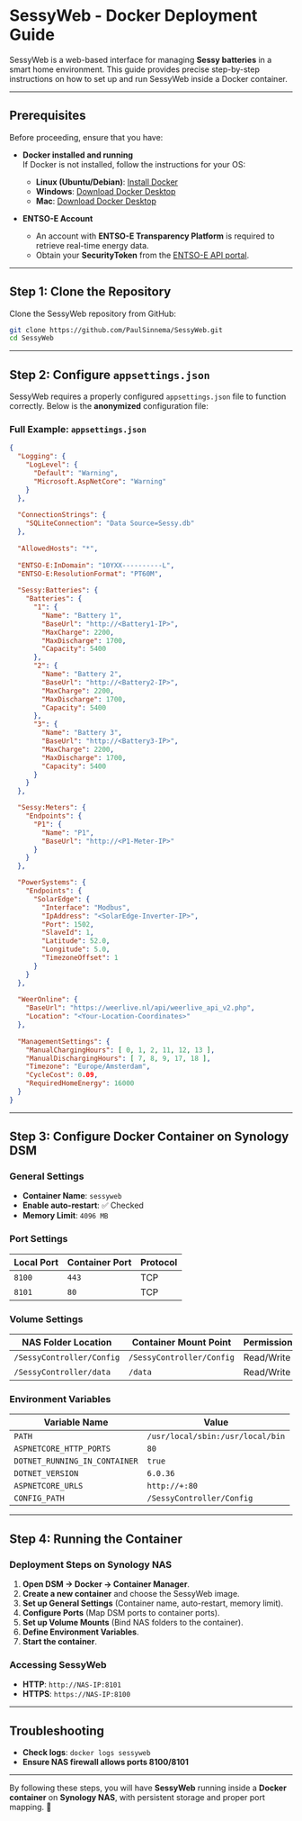 # SessyWeb - Docker Deployment Guide

SessyWeb is a web-based interface for managing **Sessy batteries** in a smart home environment. This guide provides precise step-by-step instructions on how to set up and run SessyWeb inside a Docker container.


---

## Prerequisites

Before proceeding, ensure that you have:

- **Docker installed and running**  
  If Docker is not installed, follow the instructions for your OS:
  - **Linux (Ubuntu/Debian)**: [Install Docker](https://docs.docker.com/engine/install/ubuntu/)
  - **Windows**: [Download Docker Desktop](https://docs.docker.com/desktop/install/windows-install/)
  - **Mac**: [Download Docker Desktop](https://docs.docker.com/desktop/install/mac-install/)

- **ENTSO-E Account**  
  - An account with **ENTSO-E Transparency Platform** is required to retrieve real-time energy data.
  - Obtain your **SecurityToken** from the [ENTSO-E API portal](https://transparency.entsoe.eu/).

---

## Step 1: Clone the Repository

Clone the SessyWeb repository from GitHub:

```bash
git clone https://github.com/PaulSinnema/SessyWeb.git
cd SessyWeb
```

---

## Step 2: Configure `appsettings.json`

SessyWeb requires a properly configured `appsettings.json` file to function correctly. Below is the **anonymized** configuration file:

### **Full Example: `appsettings.json`**
```json
{
  "Logging": {
    "LogLevel": {
      "Default": "Warning",
      "Microsoft.AspNetCore": "Warning"
    }
  },
  
  "ConnectionStrings": {
    "SQLiteConnection": "Data Source=Sessy.db"
  },
  
  "AllowedHosts": "*",
  
  "ENTSO-E:InDomain": "10YXX----------L",
  "ENTSO-E:ResolutionFormat": "PT60M",
  
  "Sessy:Batteries": {
    "Batteries": {
      "1": {
        "Name": "Battery 1",
        "BaseUrl": "http://<Battery1-IP>",
        "MaxCharge": 2200,
        "MaxDischarge": 1700,
        "Capacity": 5400
      },
      "2": {
        "Name": "Battery 2",
        "BaseUrl": "http://<Battery2-IP>",
        "MaxCharge": 2200,
        "MaxDischarge": 1700,
        "Capacity": 5400
      },
      "3": {
        "Name": "Battery 3",
        "BaseUrl": "http://<Battery3-IP>",
        "MaxCharge": 2200,
        "MaxDischarge": 1700,
        "Capacity": 5400
      }
    }
  },

  "Sessy:Meters": {
    "Endpoints": {
      "P1": {
        "Name": "P1",
        "BaseUrl": "http://<P1-Meter-IP>"
      }
    }
  },

  "PowerSystems": {
    "Endpoints": {
      "SolarEdge": {
        "Interface": "Modbus",
        "IpAddress": "<SolarEdge-Inverter-IP>",
        "Port": 1502,
        "SlaveId": 1,
        "Latitude": 52.0,
        "Longitude": 5.0,
        "TimezoneOffset": 1
      }
    }
  },
  
  "WeerOnline": {
    "BaseUrl": "https://weerlive.nl/api/weerlive_api_v2.php",
    "Location": "<Your-Location-Coordinates>"
  },
  
  "ManagementSettings": {
    "ManualChargingHours": [ 0, 1, 2, 11, 12, 13 ],
    "ManualDischargingHours": [ 7, 8, 9, 17, 18 ],
    "Timezone": "Europe/Amsterdam",
    "CycleCost": 0.09,
    "RequiredHomeEnergy": 16000
  }
}
```

---

## Step 3: Configure Docker Container on Synology DSM

### **General Settings**
- **Container Name**: `sessyweb`
- **Enable auto-restart**: ✅ Checked
- **Memory Limit**: `4096 MB`

### **Port Settings**
| Local Port | Container Port | Protocol |
|------------|---------------|----------|
| `8100`     | `443`         | TCP      |
| `8101`     | `80`          | TCP      |

### **Volume Settings**
| NAS Folder Location           | Container Mount Point  | Permissions |
|--------------------------------|------------------------|------------|
| `/SessyController/Config`      | `/SessyController/Config` | Read/Write |
| `/SessyController/data`        | `/data`               | Read/Write |

### **Environment Variables**
| Variable Name                | Value                                |
|------------------------------|--------------------------------------|
| `PATH`                        | `/usr/local/sbin:/usr/local/bin`    |
| `ASPNETCORE_HTTP_PORTS`       | `80`                                |
| `DOTNET_RUNNING_IN_CONTAINER` | `true`                              |
| `DOTNET_VERSION`              | `6.0.36`                            |
| `ASPNETCORE_URLS`             | `http://+:80`                      |
| `CONFIG_PATH`                 | `/SessyController/Config`           |

---

## Step 4: Running the Container

### **Deployment Steps on Synology NAS**
1. **Open DSM → Docker → Container Manager**.
2. **Create a new container** and choose the SessyWeb image.
3. **Set up General Settings** (Container name, auto-restart, memory limit).
4. **Configure Ports** (Map DSM ports to container ports).
5. **Set up Volume Mounts** (Bind NAS folders to the container).
6. **Define Environment Variables**.
7. **Start the container**.

### **Accessing SessyWeb**
- **HTTP**: `http://NAS-IP:8101`
- **HTTPS**: `https://NAS-IP:8100`

---

## Troubleshooting

- **Check logs**: `docker logs sessyweb`
- **Ensure NAS firewall allows ports 8100/8101**

---

By following these steps, you will have **SessyWeb** running inside a **Docker container** on **Synology NAS**, with persistent storage and proper port mapping. 🚀

